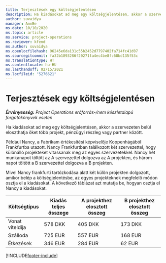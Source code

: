 ```yaml
---
title: Terjesztések egy költségjelentésen
description: Ha kiadásokat ad meg egy költségjelentésen, akkor a szervezeten belül eloszthatja őket több projekt, jogi entitás vagy partner között.
author: suvaidya
manager: AnnBe
ms.date: 10/10/2020
ms.topic: article
ms.service: project-operations
ms.reviewer: kfend
ms.author: suvaidya
ms.openlocfilehash: 96245e6da131c55b2452d7797402fa714fc41d07
ms.sourcegitcommit: fa32b1893286f20271fa4ec4be8fc68bd135f53c
ms.translationtype: HT
ms.contentlocale: hu-HU
ms.lasthandoff: 02/15/2021
ms.locfileid: "5276621"
---
```

# <a name="distributions-on-an-expense-report"></a>Terjesztések egy költségjelentésen

_**Érvényesség:** Project Operations erőforrás-/nem készletalapú forgatókönyvek esetén_

Ha kiadásokat ad meg egy költségjelentésen, akkor a szervezeten belül eloszthatja őket több projekt, pénzügyi részleg vagy partner között.

Például Nancy, a Fabrikam értékesítési képviselője Koppenhágából Frankfurtba utazott. Nancy Frankfurtban találkozott két szervezettel, hogy különálló projekteket vitassanak meg az egyes szervezetekkel. Nancy hét munkanapot töltött az A szervezettel dolgozva az A projekten, és három napot töltött a B szervezettel dolgozva a B projekten.

Mivel Nancy frankfurti tartózkodása alatt két külön projekten dolgozott, amikor belép a költségjelentésbe, az egyes projekteknek megfelelő módon osztja el a kiadásokat. A következő táblázat azt mutatja be, hogyan osztja el Nancy a kiadásokat.

| Költségtípus | Kiadás teljes összege | A projekthez elosztott összeg | B projekthez elosztott összeg |
|--------------|----------------------|---------------------------------|---------------------------------|
| Vonat viteldíja   | 578 DKK              | 405 DKK                         | 173 DKK                         |
| Szálloda        | 725 EUR              | 557 EUR                         | 168 EUR                         |
| Étkezések        | 346 EUR              | 284 EUR                         | 62 EUR                          |


[!INCLUDE[footer-include](../includes/footer-banner.md)]